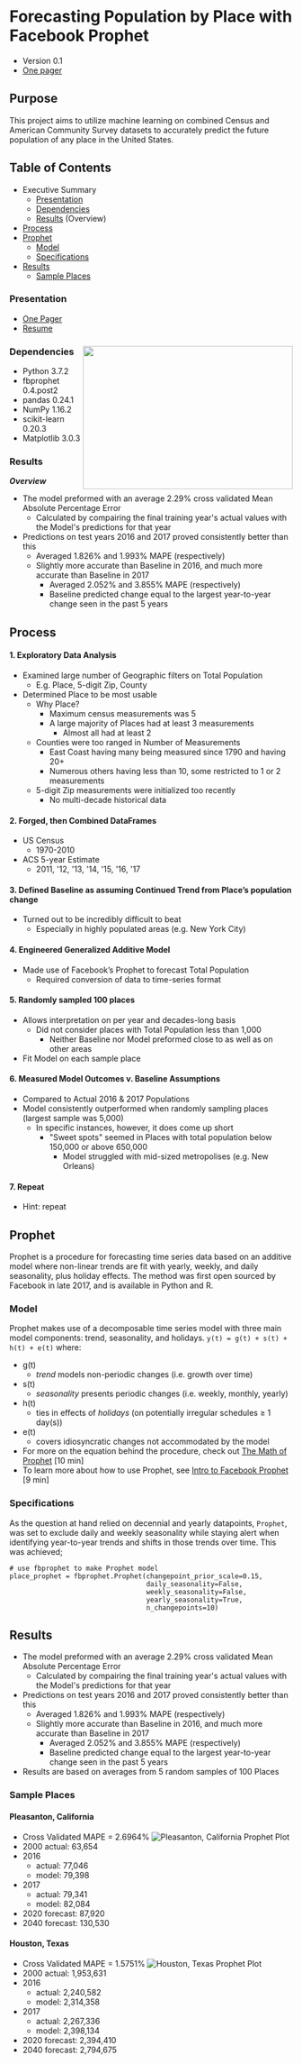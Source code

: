# Forecasting Population by Place with Facebook Prophet
- Version 0.1
- [One pager](https://github.com/gumdropsteve/population_prophet/blob/master/presentation/one_pager.pdf)
## Purpose
This project aims to utilize machine learning on combined Census and American Community Survey datasets to accurately predict the future population of any place in the United States.
## Table of Contents
- Executive Summary
  - [Presentation](https://github.com/gumdropsteve/population_prophet/blob/master/README.md#presentation) 
  - [Dependencies](https://github.com/gumdropsteve/population_prophet/blob/master/README.md#dependencies-)
  - [Results](https://github.com/gumdropsteve/population_prophet/blob/master/README.md#results) (Overview)
- [Process](https://github.com/gumdropsteve/population_prophet/blob/master/README.md#process)
- [Prophet](https://github.com/gumdropsteve/population_prophet/blob/master/README.md#prophet)
    - [Model](https://github.com/gumdropsteve/population_prophet/blob/master/README.md#model)
    - [Specifications](https://github.com/gumdropsteve/population_prophet/blob/master/README.md#specifications)
- [Results](https://github.com/gumdropsteve/population_prophet/blob/master/README.md#results)
  - [Sample Places](https://github.com/gumdropsteve/population_prophet/blob/master/README.md#sample-places)
### Presentation
- [One Pager](https://github.com/gumdropsteve/population_prophet/blob/master/presentation/one_pager.pdf)
- [Resume](https://github.com/gumdropsteve/population_prophet/blob/master/presentation/may_2019.pdf)
### Dependencies <img align="right" width="372.6" height="253.8" src="https://github.com/gumdropsteve/population_prophet/blob/master/presentation/images/tech-used-Screenshot_2019-04-11%20project_capstone_1pager.png">
- Python 3.7.2  
- fbprophet 0.4.post2
- pandas 0.24.1
- NumPy 1.16.2
- scikit-learn 0.20.3
- Matplotlib 3.0.3
### Results
***Overview***
- The model preformed with an average 2.29% cross validated Mean Absolute Percentage Error
    - Calculated by compairing the final training year's actual values with the Model's predictions for that year
- Predictions on test years 2016 and 2017 proved consistently better than this
    - Averaged 1.826% and 1.993% MAPE (respectively)
    - Slightly more accurate than Baseline in 2016, and much more accurate than Baseline in 2017 
        - Averaged 2.052% and 3.855% MAPE (respectively)
        - Baseline predicted change equal to the largest year-to-year change seen in the past 5 years
## Process
#### 1. Exploratory Data Analysis 
  - Examined large number of Geographic filters on Total Population
    - E.g. Place, 5-digit Zip, County
  - Determined Place to be most usable
    - Why Place?
      - Maximum census measurements was 5
      - A large majority of Places had at least 3 measurements 
        - Almost all had at least 2
    - Counties were too ranged in Number of Measurements
      - East Coast having many being measured since 1790 and having 20+ 
      - Numerous others having less than 10, some restricted to 1 or 2 measurements
    - 5-digit Zip measurements were initialized too recently
      - No multi-decade historical data 
#### 2. Forged, then Combined DataFrames
  - US Census 
    - 1970-2010 
  - ACS 5-year Estimate 
    - 2011, '12, '13, '14, '15, '16, '17  

#### 3. Defined Baseline as assuming Continued Trend from Place’s population change  
  - Turned out to be incredibly difficult to beat
    - Especially in highly populated areas (e.g. New York City)

#### 4. Engineered Generalized Additive Model 
 - Made use of Facebook’s Prophet to forecast Total Population 
   - Required conversion of data to time-series format

#### 5. Randomly sampled 100 places
  - Allows interpretation on per year and decades-long basis
    - Did not consider places with Total Population less than 1,000
      - Neither Baseline nor Model preformed close to as well as on other areas
  - Fit Model on each sample place

#### 6. Measured Model Outcomes v. Baseline Assumptions
  - Compared to Actual 2016 & 2017 Populations
  - Model consistently outperformed when randomly sampling places (largest sample was 5,000)
    - In specific instances, however, it does come up short
      - "Sweet spots" seemed in Places with total population below 150,000 or above 650,000
        - Model struggled with mid-sized metropolises (e.g. New Orleans)
        
#### 7. Repeat 
  - Hint: repeat
## Prophet
Prophet is a procedure for forecasting time series data based on an additive model where non-linear trends are fit with yearly, weekly, and daily seasonality, plus holiday effects. The method was first open sourced by Facebook in late 2017, and is available in Python and R. 
### Model
Prophet makes use of a decomposable time series model with three main model components: trend, seasonality, and holidays.
`y(t) = g(t) + s(t) + h(t) + e(t)`
where:
- g(t)
    - *trend* models non-periodic changes (i.e. growth over time)
- s(t)
    - *seasonality* presents periodic changes (i.e. weekly, monthly, yearly)
- h(t)
    - ties in effects of *holidays* (on potentially irregular schedules ≥ 1 day(s))
- e(t)
    - covers idiosyncratic changes not accommodated by the model
- For more on the equation behind the procedure, check out [The Math of Prophet](https://medium.com/future-vision/the-math-of-prophet-46864fa9c55a) [10 min]
- To learn more about how to use Prophet, see [Intro to Facebook Prophet](https://medium.com/future-vision/intro-to-prophet-9d5b1cbd674e) [9 min]
### Specifications
As the question at hand relied on decennial and yearly datapoints, `Prophet`, was set to exclude daily and weekly seasonality while staying alert when identifying year-to-year trends and shifts in those trends over time. This was achieved;  
```
# use fbprophet to make Prophet model
place_prophet = fbprophet.Prophet(changepoint_prior_scale=0.15,
                                  daily_seasonality=False,
                                  weekly_seasonality=False,
                                  yearly_seasonality=True,
                                  n_changepoints=10)
```
## Results  
- The model preformed with an average 2.29% cross validated Mean Absolute Percentage Error
    - Calculated by compairing the final training year's actual values with the Model's predictions for that year
- Predictions on test years 2016 and 2017 proved consistently better than this
    - Averaged 1.826% and 1.993% MAPE (respectively)
    - Slightly more accurate than Baseline in 2016, and much more accurate than Baseline in 2017 
        - Averaged 2.052% and 3.855% MAPE (respectively)
        - Baseline predicted change equal to the largest year-to-year change seen in the past 5 years
- Results are based on averages from 5 random samples of 100 Places
### Sample Places
#### Pleasanton, California
- Cross Validated MAPE = 2.6964%
![Pleasanton, California Prophet Plot](https://github.com/gumdropsteve/population_prophet/blob/master/presentation/images/pleasanton_prophet.png)
- 2000 actual: 63,654    
- 2016
    - actual: 77,046
    - model: 79,398
- 2017
    - actual: 79,341
    - model: 82,084
- 2020 forecast: 87,920                    
- 2040 forecast: 130,530
#### Houston, Texas
- Cross Validated MAPE = 1.5751%
![Houston, Texas Prophet Plot](https://github.com/gumdropsteve/population_prophet/blob/master/presentation/images/houston_prophet.png)
- 2000 actual: 1,953,631  
- 2016
    - actual: 2,240,582
    - model: 2,314,358
- 2017
    - actual: 2,267,336
    - model: 2,398,134
- 2020 forecast: 2,394,410                  
- 2040 forecast: 2,794,675 
